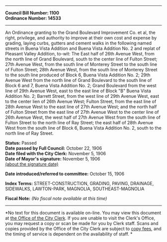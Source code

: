 * * * * *  
  
**Council Bill Number: [](#h0)[](#h2)1100**   
**Ordinance Number: 14533**  
  
* * * * *  
  
An Ordinance granting to the Grand Boulevard Improvement Co. et al, the right, privilege, and authority to improve at their own cost and expense by grading, laying curbs, gutters and cement walks in the following named streets in Buena Vista Addition and Buena Vista Addition No. 2 and replat of Pleasant Valley Addition, to-wit: The East half of 26th Avenue West, from the north line of Grand Boulevard, south to the center line of Fulton Street; 27th Avenue West, from the south line of Monterey Street to the south line of Fulton Street; 28th Avenue West, from the south line of Monterey Street to the south line produced of Block 6, Buena Vista Addition No. 2; 29th Avenue West from the north line of Grand Boulevard to the south line of Block 6 and 7, Buena Vista Addition No. 2; Grand Boulevard from the west line of 29th Avenue West, east to the east line of Block "B" Buena Vista Addition No. 2; Barrett Street, from the west line of 29th Avenue West, east to the center lien of 26th Avenue West; Fulton Street, from the east line of 28th Avenue West to the east line of 27th Avenue West; and the north half of Fulton Street from the east line of 27th Avenue West to the center line of 26th Avenue West, the west half of 27th Avenue West from the south line of Fulton Street to the north line of Ray Street; the east half of 28th Avenue West from the south line of Block 6, Buena Vista Addition No. 2, south to the north line of Ray Street.  
  
**Status:** Passed   
**Date passed by Full Council:** October 22, 1906   
**Date filed with the City Clerk:** November 5, 1906   
**Date of Mayor's signature:** November 5, 1906   
[(about the signature date)](/~public/approvaldate.htm)   
  
  
**Date introduced/referred to committee:** October 15, 1906   
  
**Index Terms:** STREET-CONSTRUCTION, GRADING, PAVING, DRAINAGE, SIDEWALKS, LAWTON-PARK, MAGNOLIA, SOUTHEAST-MAGNOLIA  
  
**Fiscal Note:** *(No fiscal note available at this time)*  
  
* * * * *  
  
*No text for this document is available on-line. You may view this document at [the Office of the City Clerk](http://www.seattle.gov/leg/clerk/contactUs.htm). If you are unable to visit the Clerk's Office, you may request a copy or scan be made for you by Clerk staff. Scans and copies provided by the Office of the City Clerk are subject to [copy fees](http://clerk.seattle.gov/~public/clerkfees.htm), and the timing of service is dependent on the availability of staff. *  
  
  

